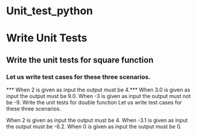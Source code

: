# Unit_test_python

# Write Unit Tests
## Write the unit tests for square function
### Let us write test cases for these three scenarios.

*** When 2 is given as input the output must be 4.***
When 3.0 is given as input the output must be 9.0.
When -3 is given as input the output must not be -9.
Write the unit tests for double function
Let us write test cases for these three scenarios.

When 2 is given as input the output must be 4.
When -3.1 is given as input the output must be -6.2.
When 0 is given as input the output must be 0.
